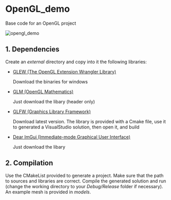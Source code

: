 # OpenGL_demo
Base code for an OpenGL project

![opengl_demo](https://github.com/ludoBcg/OpenGL_demo/assets/84736834/e6ed8179-634e-460d-85d6-55b1f2ecabb9)

## 1. Dependencies

Create an *external* directory and copy into it the following libraries:

* [GLEW (The OpenGL Extension Wrangler Library)](http://glew.sourceforge.net/)

  Download the binaries for windows
  
* [GLM (OpenGL Mathematics)](https://glm.g-truc.net)

  Just download the libary (header only)

* [GLFW (Graphics Library Framework)](https://www.glfw.org/)

  Download latest version. The library is provided with a Cmake file, use it to generated a VisualStudio solution, then open it, and build

* [Dear ImGui (Immediate-mode Graphical User Interface)](https://github.com/ocornut/imgui)

  Just download the libary

## 2. Compilation

Use the CMakeList provided to generate a project. Make sure that the path to sources and libraries are correct. Compile the generated solution and run (change the working directory to your *Debug/Release* folder if necessary). An example mesh is provided in *models*.

